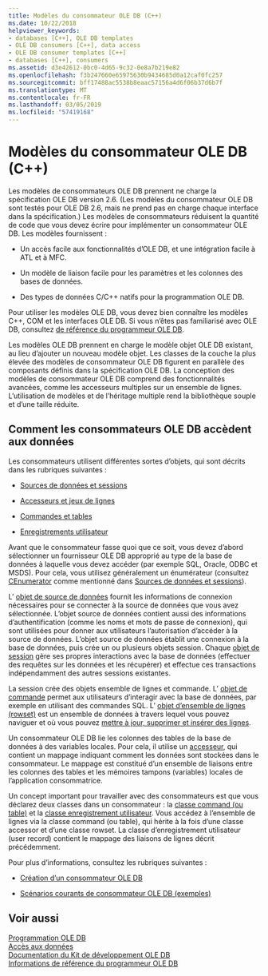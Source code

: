 ```yaml
---
title: Modèles du consommateur OLE DB (C++)
ms.date: 10/22/2018
helpviewer_keywords:
- databases [C++], OLE DB templates
- OLE DB consumers [C++], data access
- OLE DB consumer templates [C++]
- databases [C++], consumers
ms.assetid: d3e42612-0bc0-4d65-9c32-0e8a7b219e82
ms.openlocfilehash: f3b247660e65975630b9434685d0a12caf0fc257
ms.sourcegitcommit: bff17488ac5538b8eaac57156a4d6f06b37d6b7f
ms.translationtype: MT
ms.contentlocale: fr-FR
ms.lasthandoff: 03/05/2019
ms.locfileid: "57419168"
---
```

# <a name="ole-db-consumer-templates-c"></a>Modèles du consommateur OLE DB (C++)

Les modèles de consommateurs OLE DB prennent ne charge la spécification OLE DB version 2.6. (Les modèles du consommateur OLE DB sont testés pour OLE DB 2.6, mais ne prend pas en charge chaque interface dans la spécification.) Les modèles de consommateurs réduisent la quantité de code que vous devez écrire pour implémenter un consommateur OLE DB. Les modèles fournissent :

- Un accès facile aux fonctionnalités d’OLE DB, et une intégration facile à ATL et à MFC.

- Un modèle de liaison facile pour les paramètres et les colonnes des bases de données.

- Des types de données C/C++ natifs pour la programmation OLE DB.

Pour utiliser les modèles OLE DB, vous devez bien connaître les modèles C++, COM et les interfaces OLE DB. Si vous n’êtes pas familiarisé avec OLE DB, consultez [de référence du programmeur OLE DB](/previous-versions/windows/desktop/ms718124(v=vs.85)).

Les modèles OLE DB prennent en charge le modèle objet OLE DB existant, au lieu d’ajouter un nouveau modèle objet. Les classes de la couche la plus élevée des modèles de consommateur OLE DB figurent en parallèle des composants définis dans la spécification OLE DB. La conception des modèles de consommateur OLE DB comprend des fonctionnalités avancées, comme les accesseurs multiples sur un ensemble de lignes. L’utilisation de modèles et de l’héritage multiple rend la bibliothèque souple et d’une taille réduite.

## <a name="how-ole-db-consumers-access-data"></a>Comment les consommateurs OLE DB accèdent aux données

Les consommateurs utilisent différentes sortes d’objets, qui sont décrits dans les rubriques suivantes :

- [Sources de données et sessions](../../data/oledb/data-sources-and-sessions.md)

- [Accesseurs et jeux de lignes](../../data/oledb/accessors-and-rowsets.md)

- [Commandes et tables](../../data/oledb/commands-and-tables.md)

- [Enregistrements utilisateur](../../data/oledb/user-records.md)

Avant que le consommateur fasse quoi que ce soit, vous devez d’abord sélectionner un fournisseur OLE DB approprié au type de la base de données à laquelle vous devez accéder (par exemple SQL, Oracle, ODBC et MSDS). Pour cela, vous utilisez généralement un énumérateur (consultez [CEnumerator](../../data/oledb/cenumerator-class.md) comme mentionné dans [Sources de données et sessions](../../data/oledb/data-sources-and-sessions.md)).

L’ [objet de source de données](../../data/oledb/data-sources-and-sessions.md) fournit les informations de connexion nécessaires pour se connecter à la source de données que vous avez sélectionnée. L’objet source de données contient aussi des informations d’authentification (comme les noms et mots de passe de connexion), qui sont utilisées pour donner aux utilisateurs l’autorisation d’accéder à la source de données. L’objet source de données établit une connexion à la base de données, puis crée un ou plusieurs objets session. Chaque [objet de session](../../data/oledb/data-sources-and-sessions.md) gère ses propres interactions avec la base de données (effectuer des requêtes sur les données et les récupérer) et effectue ces transactions indépendamment des autres sessions existantes.

La session crée des objets ensemble de lignes et commande. L’ [objet de commande](../../data/oledb/commands-and-tables.md) permet aux utilisateurs d’interagir avec la base de données, par exemple en utilisant des commandes SQL. L’ [objet d’ensemble de lignes (rowset)](../../data/oledb/accessors-and-rowsets.md) est un ensemble de données à travers lequel vous pouvez naviguer et où vous pouvez [mettre à jour, supprimer et insérer des lignes](../../data/oledb/updating-rowsets.md).

Un consommateur OLE DB lie les colonnes des tables de la base de données à des variables locales. Pour cela, il utilise un [accesseur](../../data/oledb/accessors-and-rowsets.md), qui contient un mappage indiquant comment les données sont stockées dans le consommateur. Le mappage est constitué d’un ensemble de liaisons entre les colonnes des tables et les mémoires tampons (variables) locales de l’application consommatrice.

Un concept important pour travailler avec des consommateurs est que vous déclarez deux classes dans un consommateur : la [classe command (ou table)](../../data/oledb/commands-and-tables.md) et la [classe enregistrement utilisateur](../../data/oledb/user-records.md). Vous accédez à l’ensemble de lignes via la classe command (ou table), qui hérite à la fois d’une classe accessor et d’une classe rowset. La classe d’enregistrement utilisateur (user record) contient le mappage des liaisons de lignes décrit précédemment.

Pour plus d’informations, consultez les rubriques suivantes :

- [Création d’un consommateur OLE DB](../../data/oledb/creating-an-ole-db-consumer.md)

- [Scénarios courants de consommateur OLE DB (exemples)](../../data/oledb/working-with-ole-db-consumer-templates.md)

## <a name="see-also"></a>Voir aussi

[Programmation OLE DB](../../data/oledb/ole-db-programming.md)<br/>
[Accès aux données](../data-access-in-cpp.md)<br/>
[Documentation du Kit de développement OLE DB](/previous-versions/windows/desktop/ms722784(v=vs.85))<br/>
[Informations de référence du programmeur OLE DB](/sql/connect/oledb/ole-db/oledb-driver-for-sql-server-programming)

